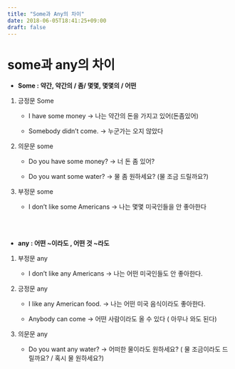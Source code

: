 ```yaml
---
title: "Some과 Any의 차이"
date: 2018-06-05T18:41:25+09:00
draft: false
---
```


# some과 any의 차이 

* __Some : 약간, 약간의 / 좀/ 몇몇, 몇몇의 / 어떤__

1. 긍정문 Some 
    
    * I have some money → 나는 약간의 돈을 가지고 있어(돈좀있어)

    * Somebody didn’t come. → 누군가는 오지 않았다

2. 의문문 some

    * Do you have some money? → 너 돈 좀 있어? 
    
    * Do you want some water? → 물 좀 원하세요? (물 조금 드릴까요?)

3. 부정문 some 

    * I don’t like some Americans → 나는 몇몇 미국인들을 안 좋아한다

<br><br>
* __any : 어떤 ~이라도 , 어떤 것 ~라도__

1. 부정문 any

    * I don’t like any Americans → 나는 어떤 미국인들도 안 좋아한다.

2. 긍정문 any
    * I like any American food. → 나는 어떤 미국 음식이라도 좋아한다.
    
    * Anybody can come → 어떤 사람이라도 올 수 있다 ( 아무나 와도 된다) 

3. 의문문 any
    * Do you want any water? → 어떠한 물이라도 원하세요? ( 물 조금이라도 드릴까요? / 혹시 물 원하세요?)
